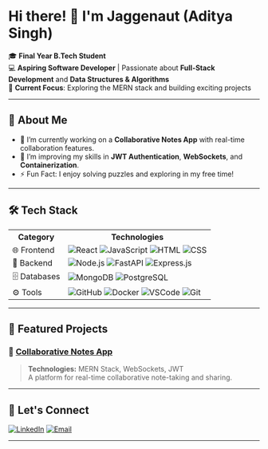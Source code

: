 # Hi there! 👋 I'm Jaggenaut (Aditya Singh)

🎓 **Final Year B.Tech Student**  
💻 **Aspiring Software Developer** | Passionate about **Full-Stack Development** and **Data Structures & Algorithms**  
🚀 **Current Focus**: Exploring the MERN stack and building exciting projects  

---

## 💼 About Me  

- 🔭 I’m currently working on a **Collaborative Notes App** with real-time collaboration features.  
- 🌱 I’m improving my skills in **JWT Authentication**, **WebSockets**, and **Containerization**.   
- ⚡ Fun Fact: I enjoy solving puzzles and exploring in my free time!  

---

## 🛠️ Tech Stack  

<table>
  <tr>
    <th>Category</th>
    <th>Technologies</th>
  </tr>
  <tr>
    <td>🌐 Frontend</td>
    <td>
      <img src="https://img.icons8.com/color/48/000000/react-native.png" alt="React" title="React" />
      <img src="https://img.icons8.com/color/48/000000/javascript.png" alt="JavaScript" title="JavaScript" />
      <img src="https://img.icons8.com/color/48/000000/html-5--v1.png" alt="HTML" title="HTML" />
      <img src="https://img.icons8.com/color/48/000000/css3.png" alt="CSS" title="CSS" />
    </td>
  </tr>
  <tr>
    <td>🔧 Backend</td>
    <td>
      <img src="https://img.icons8.com/color/48/000000/nodejs.png" alt="Node.js" title="Node.js" />
      <img src="https://img.icons8.com/color/48/000000/fastapi.png" alt="FastAPI" title="FastAPI" />
      <img src="https://img.icons8.com/external-tal-revivo-filled-tal-revivo/48/000000/external-express-js-node-js-framework-logo-filled-tal-revivo.png" alt="Express.js" title="Express.js" />
    </td>
  </tr>
  <tr>
    <td>🗄️ Databases</td>
    <td>
      <img src="https://img.icons8.com/color/48/000000/mongodb.png" alt="MongoDB" title="MongoDB" />
      <img src="https://img.icons8.com/color/48/000000/postgreesql.png" alt="PostgreSQL" title="PostgreSQL" />
    </td>
  </tr>
  <tr>
    <td>⚙️ Tools</td>
    <td>
      <img src="https://img.icons8.com/ios-filled/50/000000/github.png" alt="GitHub" title="GitHub" />
      <img src="https://img.icons8.com/color/48/000000/docker.png" alt="Docker" title="Docker" />
      <img src="https://img.icons8.com/color/48/000000/visual-studio-code-2019.png" alt="VSCode" title="Visual Studio Code" />
      <img src="https://img.icons8.com/color/48/000000/git.png" alt="Git" title="Git" />
    </td>
  </tr>
</table>

---

## 📂 Featured Projects  

### 📘 [Collaborative Notes App](https://github.com/Jaggenaut/ColaborativeApp)  
> **Technologies:** MERN Stack, WebSockets, JWT  
A platform for real-time collaborative note-taking and sharing.

---

## 🔗 Let's Connect  

[![LinkedIn](https://img.icons8.com/color/48/000000/linkedin.png)](https://www.linkedin.com/in/adityasingh)
[![Email](https://img.icons8.com/color/48/000000/gmail-new.png)](mailto:aditya.l.k.2001@gmail.com)  

---
